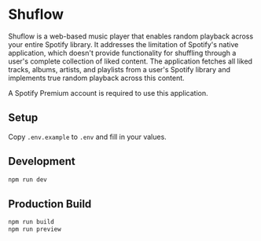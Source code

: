 # Shuflow

Shuflow is a web-based music player that enables random playback across your entire Spotify library. It addresses the limitation of Spotify's native application, which doesn't provide functionality for shuffling through a user's complete collection of liked content. The application fetches all liked tracks, albums, artists, and playlists from a user's Spotify library and implements true random playback across this content.

A Spotify Premium account is required to use this application.

## Setup

Copy `.env.example` to `.env` and fill in your values.

## Development

```bash
npm run dev
```

## Production Build

```bash
npm run build
npm run preview
```
